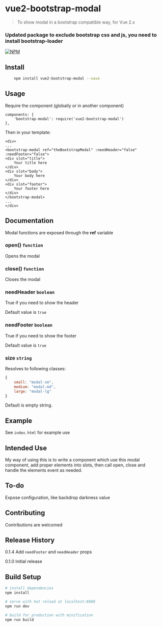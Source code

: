 
# vue2-bootstrap-modal
> To show modal in a bootstrap compatible way, for Vue 2.x

### Updated package to exclude bootstrap css and js, you need to install bootstrap-loader

[![NPM](https://nodei.co/npm/vue2-bootstrap-modal.png?downloads=true)](https://nodei.co/npm/vue2-bootstrap-modal/)

## Install

``` bash
    npm install vue2-bootstrap-modal --save
```

## Usage
Require the component (globally or in another component)
```
components: {
    'bootstrap-modal': require('vue2-bootstrap-modal')
},
```
Then in your template:
```
<div>
...
<bootstrap-modal ref="theBootstrapModal" :needHeader="false" :needFooter="false">
<div slot="title">
    Your title here
</div>
<div slot="body">
    Your body here
</div>
<div slot="footer">
    Your footer here
</div>
</bootstrap-modal>
...
</div>
```
## Documentation

Modal functions are exposed through the **ref** variable

### open() `function`
Opens the modal

### close() `function`
Closes the modal

### needHeader `boolean`
True if you need to show the header

Default value is `true`

### needFooter `boolean`
True if you need to show the footer

Default value is `true`

### size `string`
Resolves to following classes:
```js
{
    small: "modal-sm",
    medium: "modal-md",
    large: "modal-lg"
}
```
Default is empty string.

## Example

See ```index.html``` for example use

## Intended Use
My way of using this is to write a component which use this modal component, add proper elements into slots, then call open, close and handle the elements event as needed.

## To-do
Expose configuration, like backdrop darkness value

## Contributing
Contributions are welcomed

## Release History
0.1.4 Add `needFooter` and `needHeader` props

0.1.0 Initial release

## Build Setup

``` bash
# install dependencies
npm install

# serve with hot reload at localhost:8080
npm run dev

# build for production with minification
npm run build
```
